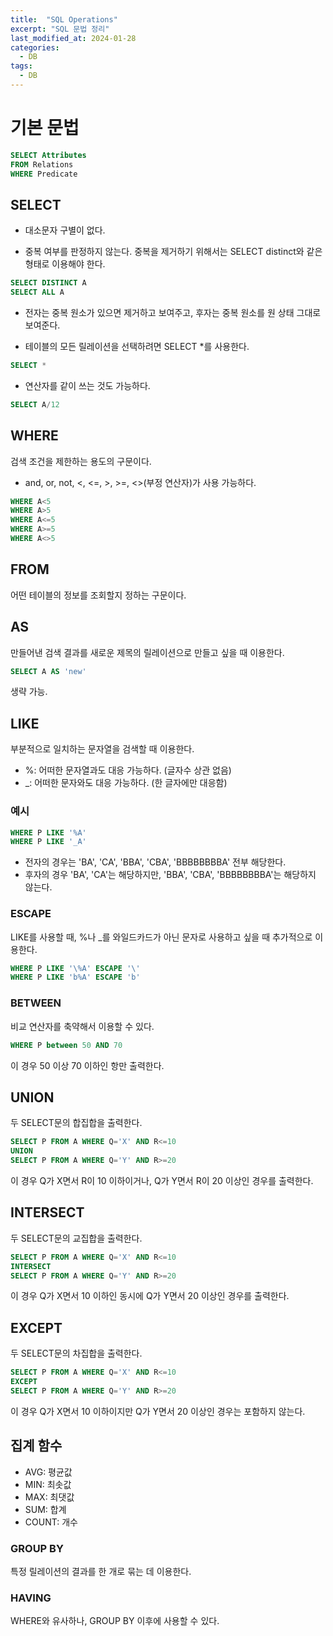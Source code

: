 ```yaml
---
title:  "SQL Operations"
excerpt: "SQL 문법 정리"
last_modified_at: 2024-01-28
categories:
  - DB
tags:
  - DB
---
```

# 기본 문법
```sql
SELECT Attributes
FROM Relations
WHERE Predicate
```

## SELECT
* 대소문자 구별이 없다.

* 중복 여부를 판정하지 않는다. 중복을 제거하기 위해서는 SELECT distinct와 같은 형태로 이용해야 한다.
```sql
SELECT DISTINCT A 
SELECT ALL A
```

* 전자는 중복 원소가 있으면 제거하고 보여주고, 후자는 중복 원소를 원 상태 그대로 보여준다.


* 테이블의 모든 릴레이션을 선택하려면 SELECT *를 사용한다.
```sql
SELECT *
```

* 연산자를 같이 쓰는 것도 가능하다.
```sql
SELECT A/12
```
## WHERE
검색 조건을 제한하는 용도의 구문이다.
* and, or, not, <, <=, >, >=, <>(부정 연산자)가 사용 가능하다. 
```SQL
WHERE A<5
WHERE A>5
WHERE A<=5
WHERE A>=5
WHERE A<>5
```

## FROM
어떤 테이블의 정보를 조회할지 정하는 구문이다.
## AS
만들어낸 검색 결과를 새로운 제목의 릴레이션으로 만들고 싶을 때 이용한다.
```sql
SELECT A AS 'new'
```
생략 가능.

## LIKE
부분적으로 일치하는 문자열을 검색할 때 이용한다.
* %: 어떠한 문자열과도 대응 가능하다. (글자수 상관 없음)
* _: 어떠한 문자와도 대응 가능하다. (한 글자에만 대응함)
### 예시
```sql
WHERE P LIKE '%A' 
WHERE P LIKE '_A'
```
* 전자의 경우는 'BA', 'CA', 'BBA', 'CBA', 'BBBBBBBBA' 전부 해당한다.
* 후자의 경우 'BA', 'CA'는 해당하지만, 'BBA', 'CBA', 'BBBBBBBBA'는 해당하지 않는다.
### ESCAPE
LIKE를 사용할 때, %나 _를 와일드카드가 아닌 문자로 사용하고 싶을 때 추가적으로 이용한다.
```sql
WHERE P LIKE '\%A' ESCAPE '\'
WHERE P LIKE 'b%A' ESCAPE 'b'
```
### BETWEEN
비교 연산자를 축약해서 이용할 수 있다.
```sql
WHERE P between 50 AND 70
```
이 경우 50 이상 70 이하인 항만 출력한다.
## UNION
두 SELECT문의 합집합을 출력한다.
```SQL
SELECT P FROM A WHERE Q='X' AND R<=10
UNION
SELECT P FROM A WHERE Q='Y' AND R>=20
```
이 경우 Q가 X면서 R이 10 이하이거나, Q가 Y면서 R이 20 이상인 경우를 출력한다.
## INTERSECT
두 SELECT문의 교집합을 출력한다.
```SQL
SELECT P FROM A WHERE Q='X' AND R<=10
INTERSECT
SELECT P FROM A WHERE Q='Y' AND R>=20
```
이 경우 Q가 X면서 10 이하인 동시에 Q가 Y면서 20 이상인 경우를 출력한다.
## EXCEPT
두 SELECT문의 차집합을 출력한다.
```SQL
SELECT P FROM A WHERE Q='X' AND R<=10
EXCEPT
SELECT P FROM A WHERE Q='Y' AND R>=20
```
이 경우 Q가 X면서 10 이하이지만 Q가 Y면서 20 이상인 경우는 포함하지 않는다.

## 집계 함수
* AVG: 평균값
* MIN: 최솟값
* MAX: 최댓값
* SUM: 합계
* COUNT: 개수
### GROUP BY
특정 릴레이션의 결과를 한 개로 묶는 데 이용한다.

### HAVING
WHERE와 유사하나, GROUP BY 이후에 사용할 수 있다.

